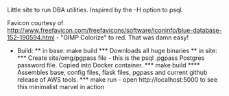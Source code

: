 Little site to run DBA utilities. Inspired by the -H option to psql.

Favicon courtesy of http://www.freefavicon.com/freefavicons/software/iconinfo/blue-database-152-190594.html - "GIMP Colorize" to red. That was damn easy!

* Build:
** in base: make build
***  Downloads all huge binaries
** in site:
*** Create site/omg/pgpass file - this is the psql .pgpass Postgres password file. Copied into Docker container.
*** make build
**** Assembles base, config files, flask files, pgpass and current github release of AWS tools.
*** make run - open http://localhost:5000 to see this minimalist marvel in action

